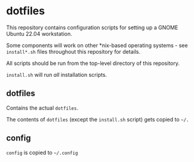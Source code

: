 # dotfiles

This repository contains configuration scripts for setting up a GNOME Ubuntu 22.04 workstation.

Some components will work on other *nix-based operating systems - see `install*.sh` files throughout this repository for details.

All scripts should be run from the top-level directory of this repository.

`install.sh` will run _all_ installation scripts.

## dotfiles

Contains the actual `dotfiles`.

The contents of `dotfiles` (except the `install.sh` script) gets copied to `~/.`

## config

`config` is copied to `~/.config`

